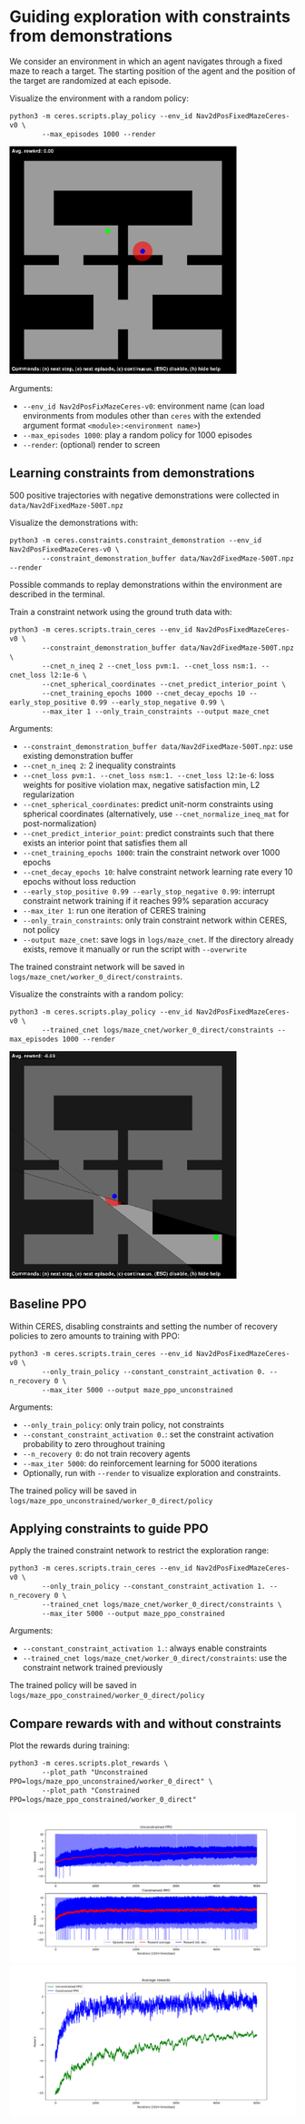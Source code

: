 # Guiding exploration with constraints from demonstrations

We consider an environment in which an agent navigates through a fixed maze to reach a target.
The starting position of the agent and the position of the target are randomized at each episode.

Visualize the environment with a random policy:
```
python3 -m ceres.scripts.play_policy --env_id Nav2dPosFixedMazeCeres-v0 \
        --max_episodes 1000 --render
```
<img src="media/random_exploration/maze_unconstrained.gif" width="400">

Arguments:
* ```--env_id Nav2dPosFixMazeCeres-v0```: environment name (can load environments from modules other than ```ceres``` with the extended argument format ```<module>:<environment name>```)
* ```--max_episodes 1000```: play a random policy for 1000 episodes
* ```--render```: (optional) render to screen

## Learning constraints from demonstrations

500 positive trajectories with negative demonstrations were collected in ```data/Nav2dFixedMaze-500T.npz```

Visualize the demonstrations with:
```
python3 -m ceres.constraints.constraint_demonstration --env_id Nav2dPosFixedMazeCeres-v0 \
        --constraint_demonstration_buffer data/Nav2dFixedMaze-500T.npz --render
```
Possible commands to replay demonstrations within the environment are described in the terminal.

Train a constraint network using the ground truth data with:
```
python3 -m ceres.scripts.train_ceres --env_id Nav2dPosFixedMazeCeres-v0 \
        --constraint_demonstration_buffer data/Nav2dFixedMaze-500T.npz \
        --cnet_n_ineq 2 --cnet_loss pvm:1. --cnet_loss nsm:1. --cnet_loss l2:1e-6 \
        --cnet_spherical_coordinates --cnet_predict_interior_point \
        --cnet_training_epochs 1000 --cnet_decay_epochs 10 --early_stop_positive 0.99 --early_stop_negative 0.99 \
        --max_iter 1 --only_train_constraints --output maze_cnet
```

Arguments:
* ```--constraint_demonstration_buffer data/Nav2dFixedMaze-500T.npz```: use existing demonstration buffer
* ```--cnet_n_ineq 2```: 2 inequality constraints
* ```--cnet_loss pvm:1. --cnet_loss nsm:1. --cnet_loss l2:1e-6```: loss weights for positive violation max, negative satisfaction min, L2 regularization
* ```--cnet_spherical_coordinates```: predict unit-norm constraints using spherical coordinates (alternatively, use ```--cnet_normalize_ineq_mat``` for post-normalization)
* ```--cnet_predict_interior_point```: predict constraints such that there exists an interior point that satisfies them all
* ```--cnet_training_epochs 1000```: train the constraint network over 1000 epochs
* ```--cnet_decay_epochs 10```: halve constraint network learning rate every 10 epochs without loss reduction
* ```--early_stop_positive 0.99 --early_stop_negative 0.99```: interrupt constraint network training if it reaches 99% separation accuracy
* ```--max_iter 1```: run one iteration of CERES training
* ```--only_train_constraints```: only train constraint network within CERES, not policy
* ```--output maze_cnet```: save logs in ```logs/maze_cnet```. If the directory already exists, remove it manually or run the script with ```--overwrite```

The trained constraint network will be saved in ```logs/maze_cnet/worker_0_direct/constraints```.

Visualize the constraints with a random policy:
```
python3 -m ceres.scripts.play_policy --env_id Nav2dPosFixedMazeCeres-v0 \
        --trained_cnet logs/maze_cnet/worker_0_direct/constraints --max_episodes 1000 --render
```
<img src="media/random_exploration/maze_constrained.gif" width="400">

## Baseline PPO

Within CERES, disabling constraints and setting the number of recovery policies to zero amounts to training with PPO:
```
python3 -m ceres.scripts.train_ceres --env_id Nav2dPosFixedMazeCeres-v0 \
        --only_train_policy --constant_constraint_activation 0. --n_recovery 0 \
        --max_iter 5000 --output maze_ppo_unconstrained
```
Arguments:
* ```--only_train_policy```: only train policy, not constraints
* ```--constant_constraint_activation 0.```: set the constraint activation probability to zero throughout training
* ```--n_recovery 0```: do not train recovery agents
* ```--max_iter 5000```: do reinforcement learning for 5000 iterations
* Optionally, run with ```--render``` to visualize exploration and constraints.

The trained policy will be saved in ```logs/maze_ppo_unconstrained/worker_0_direct/policy```

## Applying constraints to guide PPO

Apply the trained constraint network to restrict the exploration range:
```
python3 -m ceres.scripts.train_ceres --env_id Nav2dPosFixedMazeCeres-v0 \
        --only_train_policy --constant_constraint_activation 1. --n_recovery 0 \
        --trained_cnet logs/maze_cnet/worker_0_direct/constraints \
        --max_iter 5000 --output maze_ppo_constrained
```
Arguments:
* ```--constant_constraint_activation 1.```: always enable constraints
* ```--trained_cnet logs/maze_cnet/worker_0_direct/constraints```: use the constraint network trained previously

The trained policy will be saved in ```logs/maze_ppo_constrained/worker_0_direct/policy```

## Compare rewards with and without constraints

Plot the rewards during training:
```
python3 -m ceres.scripts.plot_rewards \
        --plot_path "Unconstrained PPO=logs/maze_ppo_unconstrained/worker_0_direct" \
        --plot_path "Constrained PPO=logs/maze_ppo_constrained/worker_0_direct"
```
<img src="media/maze_individual.png">
<img src="media/maze_average.png">

